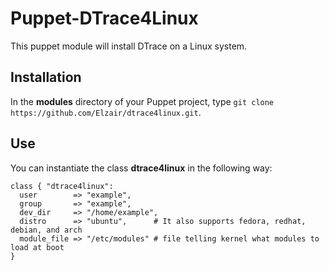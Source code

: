 Puppet-DTrace4Linux
===================

This puppet module will install DTrace on a Linux system.

Installation
------------

In the **modules** directory of your Puppet project, type `git clone https://github.com/Elzair/dtrace4linux.git`.

Use
---

You can instantiate the class **dtrace4linux** in the following way:

    class { "dtrace4linux":
      user        => "example",
      group       => "example",
      dev_dir     => "/home/example",
      distro      => "ubuntu",      # It also supports fedora, redhat, debian, and arch
      module_file => "/etc/modules" # file telling kernel what modules to load at boot
    }
